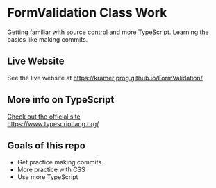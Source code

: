 # FormValidation Class Work
Getting familiar with source control and more TypeScript. Learning the basics like making commits.

## Live Website
See the live website at https://kramerjprog.github.io/FormValidation/

## More info on TypeScript
[Check out the official site](https://www.typescriptlang.org/)  
https://www.typescriptlang.org/

## Goals of this repo
- Get practice making commits
- More practice with CSS
- Use more TypeScript
